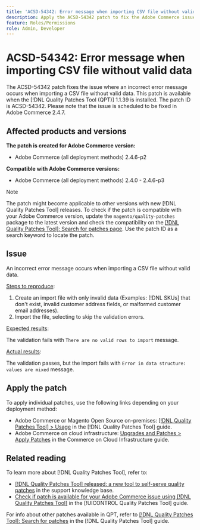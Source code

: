 ```yaml
---
title: 'ACSD-54342: Error message when importing CSV file without valid data'
description: Apply the ACSD-54342 patch to fix the Adobe Commerce issue where an incorrect error message occurs when importing a CSV file without valid data.
feature: Roles/Permissions
role: Admin, Developer
---
```

# ACSD-54342: Error message when importing CSV file without valid data

The ACSD-54342 patch fixes the issue where an incorrect error message occurs when importing a CSV file without valid data. This patch is available when the [!DNL Quality Patches Tool (QPT)] 1.1.39 is installed. The patch ID is ACSD-54342. Please note that the issue is scheduled to be fixed in Adobe Commerce 2.4.7.

## Affected products and versions

**The patch is created for Adobe Commerce version:**

* Adobe Commerce (all deployment methods) 2.4.6-p2

**Compatible with Adobe Commerce versions:**

* Adobe Commerce (all deployment methods) 2.4.0 - 2.4.6-p3

>[!NOTE]
>
>The patch might become applicable to other versions with new [!DNL Quality Patches Tool] releases. To check if the patch is compatible with your Adobe Commerce version, update the `magento/quality-patches` package to the latest version and check the compatibility on the [[!DNL Quality Patches Tool]: Search for patches page](https://experienceleague.adobe.com/tools/commerce-quality-patches/index.html). Use the patch ID as a search keyword to locate the patch.

## Issue

An incorrect error message occurs when importing a CSV file without valid data. 

<u>Steps to reproduce</u>:

1. Create an import file with only invalid data (Examples: [!DNL SKUs] that don't exist, invalid customer address fields, or malformed customer email addresses).
1. Import the file, selecting to skip the validation errors.

<u>Expected results</u>:

The validation fails with `There are no valid rows to import` message.

<u>Actual results</u>:

The validation passes, but the import fails with `Error in data structure: values are mixed` message.

## Apply the patch

To apply individual patches, use the following links depending on your deployment method:

* Adobe Commerce or Magento Open Source on-premises: [[!DNL Quality Patches Tool] > Usage](https://experienceleague.adobe.com/docs/commerce-operations/tools/quality-patches-tool/usage.html) in the [!DNL Quality Patches Tool] guide.
* Adobe Commerce on cloud infrastructure: [Upgrades and Patches > Apply Patches](https://experienceleague.adobe.com/docs/commerce-cloud-service/user-guide/develop/upgrade/apply-patches.html) in the Commerce on Cloud Infrastructure guide.

## Related reading

To learn more about [!DNL Quality Patches Tool], refer to:

* [[!DNL Quality Patches Tool] released: a new tool to self-serve quality patches](https://experienceleague.adobe.com/en/docs/commerce-knowledge-base/kb/announcements/commerce-announcements/magento-quality-patches-released-new-tool-to-self-serve-quality-patches) in the support knowledge base.
* [Check if patch is available for your Adobe Commerce issue using [!DNL Quality Patches Tool]](/help/tools/quality-patches-tool/patches-available-in-qpt/check-patch-for-magento-issue-with-magento-quality-patches.md) in the [!UICONTROL Quality Patches Tool] guide.


For info about other patches available in QPT, refer to [[!DNL Quality Patches Tool]: Search for patches](https://experienceleague.adobe.com/tools/commerce-quality-patches/index.html) in the [!DNL Quality Patches Tool] guide.
